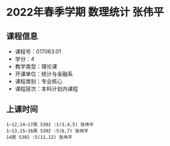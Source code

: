 # 2022年春季学期 数理统计 张伟平






## 课程信息

- 课程号：017063.01
- 学分：4
- 教学类型：理论课
- 开课单位：统计与金融系
- 课程类别：专业核心
- 课程层次：本科计划内课程

## 上课时间

```
1~12,14~17周 5302 :1(3,4,5) 张伟平
1~13,15~16周 5302 :5(6,7) 张伟平
14周 5302 :5(11,12) 张伟平
```

